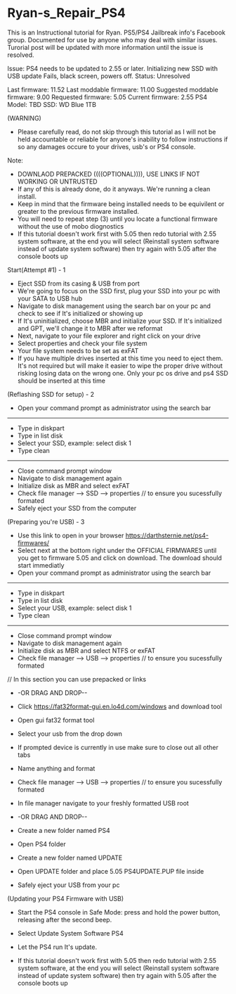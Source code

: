 # Ryan-s_Repair_PS4
This is an Instructional tutorial for Ryan. PS5/PS4 Jailbreak info's Facebook group. Documented for use by anyone who may deal with similar issues. Turorial post will be updated with more information until the issue is resolved. 

Issue: PS4 needs to be updated to 2.55 or later. Initializing new SSD with USB update Fails, black screen, powers off.
Status: Unresolved

Last firmware: 11.52
Last moddable firmware: 11.00
Suggested moddable firmware: 9.00
Requested firmware: 5.05
Current firmware: 2.55
PS4 Model: TBD
SSD: WD Blue 1TB

(WARNING)
- Please carefully read, do not skip through this tutorial as I will not be held accountable or reliable for anyone's inability to follow instructions if so any damages occure to your drives, usb's or PS4 console.

Note: 
- DOWNLAOD PREPACKED ((((OPTIONAL)))), USE LINKS IF NOT WORKING OR UNTRUSTED
- If any of this is already done, do it anyways. We're running a clean install.
- Keep in mind that the firmware being installed needs to be equivilent or greater to the previous firmware installed. 
- You will need to repeat step (3) until you locate a functional firmware without the use of mobo diognostics
- If this tutorial doesn't work first with 5.05 then redo tutorial with 2.55 system software, at the end you will select (Reinstall system software instead of update system software) then try again with 5.05 after the console boots up


Start(Attempt #1) - 1
- Eject SSD from its casing & USB from port
- We're going to focus on the SSD first, plug your SSD into your pc with your SATA to USB hub
- Navigate to disk management using the search bar on your pc and check to see if It's initialized or showing up
- If It's uninitialized, choose MBR and initialize your SSD. If It's initialized and GPT, we'll change it to MBR after we reformat
- Next, navigate to your file explorer and right click on your drive
- Select properties and check your file system
- Your file system needs to be set as exFAT
- If you have multiple drives inserted at this time you need to eject them. It's not required but will make it easier to wipe the proper drive without risking losing data on the wrong one. Only your pc os drive and ps4 SSD should be inserted at this time

(Reflashing SSD for setup) - 2
- Open your command prompt as administrator using the search bar
- ----------------------------------------
- Type in diskpart
- Type in list disk
- Select your SSD, example: select disk 1
- Type clean
- ----------------------------------------
- Close command prompt window
- Navigate to disk management again
- Initialize disk as MBR and select exFAT
- Check file manager --> SSD --> properties // to ensure you sucessfully formated
- Safely eject your SSD from the computer

(Preparing you're USB) - 3
- Use this link to open in your browser https://darthsternie.net/ps4-firmwares/
- Select next at the bottom right under the OFFICIAL FIRMWARES until you get to firmware 5.05 and click on download. The download should start immediatly
- Open your command prompt as administrator using the search bar
- ----------------------------------------
- Type in diskpart
- Type in list disk
- Select your USB, example: select disk 1
- Type clean
- ----------------------------------------
- Close command prompt window
- Navigate to disk management again
- Initialize disk as MBR and select NTFS or exFAT
- Check file manager --> USB --> properties // to ensure you sucessfully formated


// In this section you can use prepacked or links

- -OR DRAG AND DROP--
- Click https://fat32format-gui.en.lo4d.com/windows and download tool
- Open gui fat32 format tool
- Select your usb from the drop down
- If prompted device is currently in use make sure to close out all other tabs
- Name anything and format
- Check file manager --> USB --> properties // to ensure you sucessfully formated
- In file manager navigate to your freshly formatted USB root
  
- -OR DRAG AND DROP--
- Create a new folder named PS4
- Open PS4 folder
- Create a new folder named UPDATE
- Open UPDATE folder and place 5.05 PS4UPDATE.PUP file inside
- Safely eject your USB from your pc

(Updating your PS4 Firmware with USB)
- Start the PS4 console in Safe Mode: press and hold the power button, releasing after the second beep.
- Select Update System Software PS4
- Let the PS4 run It's update.

- If this tutorial doesn't work first with 5.05 then redo tutorial with 2.55 system software, at the end you will select (Reinstall system software instead of update system software) then try again with 5.05 after the console boots up
